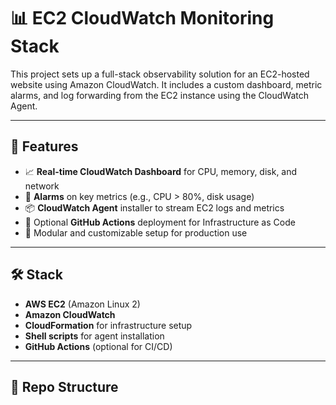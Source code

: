 # 📊 EC2 CloudWatch Monitoring Stack

This project sets up a full-stack observability solution for an EC2-hosted website using Amazon CloudWatch. It includes a custom dashboard, metric alarms, and log forwarding from the EC2 instance using the CloudWatch Agent.

---

## 🚀 Features

- 📈 **Real-time CloudWatch Dashboard** for CPU, memory, disk, and network
- 🔔 **Alarms** on key metrics (e.g., CPU > 80%, disk usage)
- 📦 **CloudWatch Agent** installer to stream EC2 logs and metrics
- 🤖 Optional **GitHub Actions** deployment for Infrastructure as Code
- 🧩 Modular and customizable setup for production use

---

## 🛠️ Stack

- **AWS EC2** (Amazon Linux 2)
- **Amazon CloudWatch**
- **CloudFormation** for infrastructure setup
- **Shell scripts** for agent installation
- **GitHub Actions** (optional for CI/CD)

---

## 📁 Repo Structure
